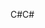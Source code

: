 <span data-ttu-id="00d16-101">C#</span><span class="sxs-lookup"><span data-stu-id="00d16-101">C#</span></span>
